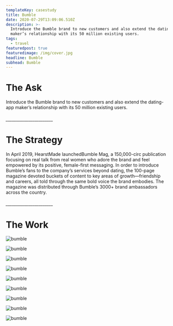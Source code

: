 ```yaml
---
templateKey: casestudy
title: Bumble
date: 2020-07-29T13:09:06.510Z
description: >-
  Introduce the Bumble brand to new customers and also extend the dating-app
  maker’s relationship with its 50 million existing users. 
tags:
  - travel
featuredpost: true
featuredimage: /img/cover.jpg
headline: Bumble
subhead: Bumble
---
```

# **The Ask**

Introduce the Bumble brand to new customers and also extend the dating-app maker’s relationship with its 50 million existing users.

###### \_\_\_\_\_\_\_\_\_\_\_\_\_\_\_\_\_\_\_\_\_\__

# **The Strategy**

In April 2019, HearstMade launchedBumble Mag, a 150,000-circ publication focusing on real talk from real women who adore the brand and feel empowered by its positive, female-first messaging. In order to introduce Bumble’s fans to the company’s services beyond dating, the 100-page magazine devoted buckets of content to key areas of growth—friendship and careers, all told through the same bold voice the brand embodies. The magazine was distributed through Bumble’s 3000+ brand ambassadors across the country.

###### \_\_\_\_\_\_\_\_\_\_\_\_\_\_\_\_\_\_\_\_\_\__

# **The Work**

![bumble](/img/bumblemag_biz-1_page_01.jpg "2")

![bumble](/img/bumblemag_biz-1_page_05.jpg "3")

![bumble](/img/bumblemag_biz-1_page_09.jpg "4")

![bumble](/img/bumblemag_biz-1_page_16.jpg "5")

![bumble](/img/bumblemag_biz-1_page_17.jpg "6")

![bumble](/img/bumblemag_biz-1_page_26.jpg "7")

![bumble](/img/bumblemag_biz-1_page_31.jpg "8")

![bumble](/img/bumblemag_biz-1_page_37.jpg "9")

![bumble](/img/bumblemag_biz-1_page_40.jpg "10")
